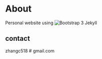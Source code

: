 # About 

Personal website using ![Bootstrap 3 Jekyll](https://scotch.io/wp-content/uploads/2015/10/bootstrap-plus-jekyll.png)

## contact
zhangc518 # gmail.com
